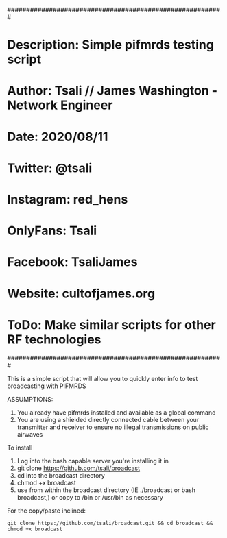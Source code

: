 #########################################################
# Description: Simple pifmrds testing script            #
# Author: Tsali // James Washington - Network Engineer  #
# Date: 2020/08/11                                      #
# Twitter: @tsali                                       #
# Instagram: red_hens                                   #
# OnlyFans: Tsali                                       #
# Facebook: TsaliJames                                  #
# Website: cultofjames.org                              #
#                                                       #
# ToDo: Make similar scripts for other RF technologies  #
#########################################################

This is a simple script that will allow you to quickly enter info to test broadcasting with PIFMRDS

ASSUMPTIONS:
1. You already have pifmrds installed and available as a global command
2. You are using a shielded directly connected cable between your transmitter and receiver to ensure no illegal transmissions on public airwaves

To install
1. Log into the bash capable server you're installing it in
2. git clone https://github.com/tsali/broadcast
3. cd into the broadcast directory
4. chmod +x broadcast
5. use from within the broadcast directory (IE ./broadcast or bash broadcast,) or copy to /bin or /usr/bin as necessary

For the copy/paste inclined:                                                                                      

```
git clone https://github.com/tsali/broadcast.git && cd broadcast && chmod +x broadcast
```
